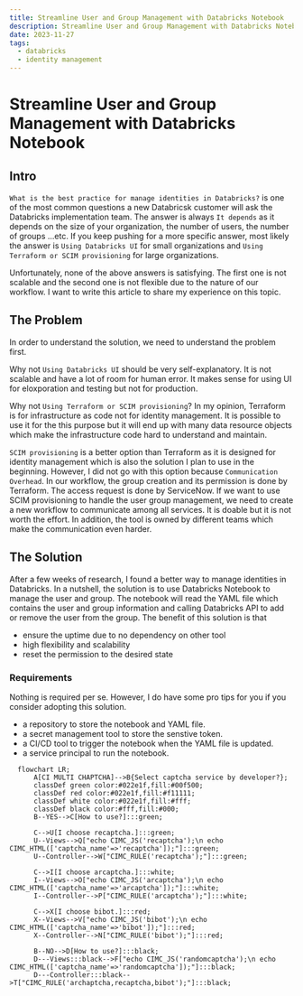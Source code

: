 ```yaml
---
title: Streamline User and Group Management with Databricks Notebook
description: Streamline User and Group Management with Databricks Notebook
date: 2023-11-27
tags:
  - databricks
  - identity management
---
```


# Streamline User and Group Management with Databricks Notebook

## Intro

`What is the best practice for manage identities in Databricks?` is one of the
most common questions a new Databricsk customer will ask the Databricks
implementation team. The answer is always `It depends` as it depends on the
size of your organization, the number of users, the number of groups ...etc.
If you keep pushing for a more specific answer, most likely the answer is
`Using Databricks UI` for small organizations and
`Using Terraform or SCIM provisioning` for large organizations.

Unfortunately, none of the above answers is satisfying. The first one is not
scalable and the second one is not flexible due to the nature of our workflow.
I want to write this article to share my experience on this topic.

## The Problem

In order to understand the solution, we need to understand the problem first.

Why not `Using Databricks UI` should be very self-explanatory. It is not
scalable and have a lot of room for human error. It makes sense for using UI
for eloxporation and testing but not for production.

Why not `Using Terraform or SCIM provisioning`? In my opinion, Terraform is for
 infrastructure as code not for identity management. It is possible to use it
 for the this purpose but it will end up with many data resource objects which
 make the infrastructure code hard to understand and maintain.

`SCIM provisioning` is a better option than Terraform as it is designed for
identity management which is also the solution I plan to use in the beginning.
However, I did not go with this option because `Communication Overhead`. In our
 workflow, the group creation and its permission is done by Terraform. The
 access request is done by ServiceNow. If we want to use SCIM provisioning to
 handle the user group management, we need to create a new workflow to
 communicate among all services. It is doable but it is not worth the effort.
 In addition, the tool is owned by different teams which make the communication
  even harder.

## The Solution

After a few weeks of research, I found a better way to manage identities in
Databricks. In a nutshell, the solution is to use Databricks Notebook to manage
 the user and group. The notebook will read the YAML file which contains the
 user and group information and calling Databricks API to add or remove the
 user from the group. The benefit of this solution is that

- ensure the uptime due to no dependency on other tool
- high flexibility and scalability
- reset the permission to the desired state

### Requirements

Nothing is required per se. However, I do have some pro tips for you if you
consider adopting this solution.

- a repository to store the notebook and YAML file.
- a secret management tool to store the senstive token.
- a CI/CD tool to trigger the notebook when the YAML file is updated.
- a service principal to run the notebook.

```mermaid
  flowchart LR;
      A[CI MULTI CHAPTCHA]-->B{Select captcha service by developer?};
      classDef green color:#022e1f,fill:#00f500;
      classDef red color:#022e1f,fill:#f11111;
      classDef white color:#022e1f,fill:#fff;
      classDef black color:#fff,fill:#000;
      B--YES-->C[How to use?]:::green;

      C-->U[I choose recaptcha.]:::green;
      U--Views-->Q["echo CIMC_JS('recaptcha');\n echo CIMC_HTML(['captcha_name'=>'recaptcha']);"]:::green;
      U--Controller-->W["CIMC_RULE('recaptcha');"]:::green;

      C-->I[I choose arcaptcha.]:::white;
      I--Views-->O["echo CIMC_JS('arcaptcha');\n echo CIMC_HTML(['captcha_name'=>'arcaptcha']);"]:::white;
      I--Controller-->P["CIMC_RULE('arcaptcha');"]:::white;

      C-->X[I choose bibot.]:::red;
      X--Views-->V["echo CIMC_JS('bibot');\n echo CIMC_HTML(['captcha_name'=>'bibot']);"]:::red;
      X--Controller-->N["CIMC_RULE('bibot');"]:::red;

      B--NO-->D[How to use?]:::black;
      D---Views:::black-->F["echo CIMC_JS('randomcaptcha');\n echo CIMC_HTML(['captcha_name'=>'randomcaptcha']);"]:::black;
      D---Controller:::black-->T["CIMC_RULE('archaptcha,recaptcha,bibot');"]:::black;
```
